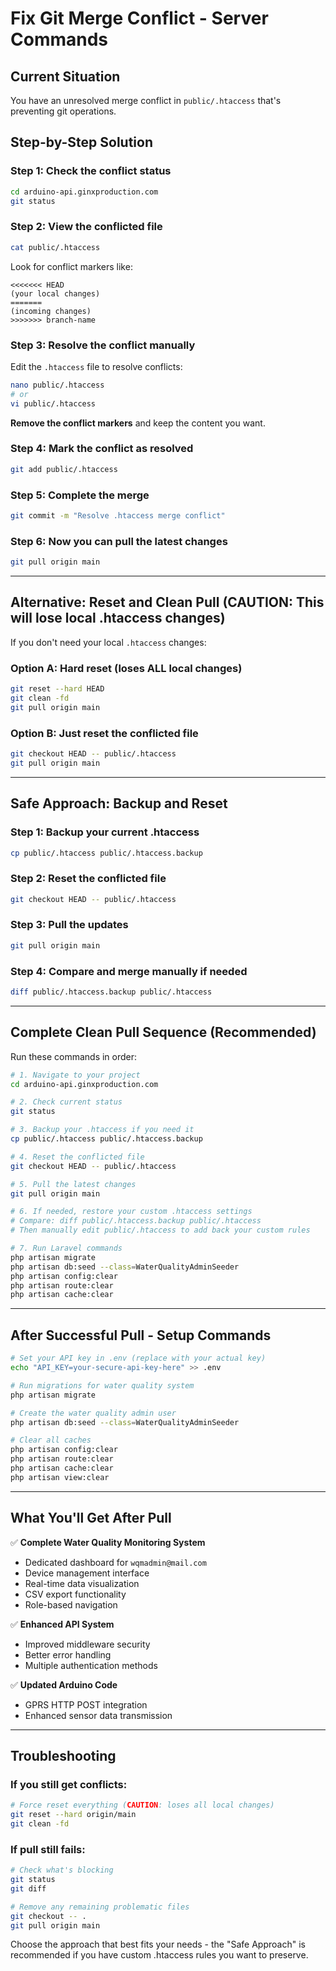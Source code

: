 # Fix Git Merge Conflict - Server Commands

## Current Situation
You have an unresolved merge conflict in `public/.htaccess` that's preventing git operations.

## Step-by-Step Solution

### Step 1: Check the conflict status
```bash
cd arduino-api.ginxproduction.com
git status
```

### Step 2: View the conflicted file
```bash
cat public/.htaccess
```
Look for conflict markers like:
```
<<<<<<< HEAD
(your local changes)
=======
(incoming changes)
>>>>>>> branch-name
```

### Step 3: Resolve the conflict manually
Edit the `.htaccess` file to resolve conflicts:
```bash
nano public/.htaccess
# or
vi public/.htaccess
```

**Remove the conflict markers** and keep the content you want.

### Step 4: Mark the conflict as resolved
```bash
git add public/.htaccess
```

### Step 5: Complete the merge
```bash
git commit -m "Resolve .htaccess merge conflict"
```

### Step 6: Now you can pull the latest changes
```bash
git pull origin main
```

---

## Alternative: Reset and Clean Pull (CAUTION: This will lose local .htaccess changes)

If you don't need your local `.htaccess` changes:

### Option A: Hard reset (loses ALL local changes)
```bash
git reset --hard HEAD
git clean -fd
git pull origin main
```

### Option B: Just reset the conflicted file
```bash
git checkout HEAD -- public/.htaccess
git pull origin main
```

---

## Safe Approach: Backup and Reset

### Step 1: Backup your current .htaccess
```bash
cp public/.htaccess public/.htaccess.backup
```

### Step 2: Reset the conflicted file
```bash
git checkout HEAD -- public/.htaccess
```

### Step 3: Pull the updates
```bash
git pull origin main
```

### Step 4: Compare and merge manually if needed
```bash
diff public/.htaccess.backup public/.htaccess
```

---

## Complete Clean Pull Sequence (Recommended)

Run these commands in order:

```bash
# 1. Navigate to your project
cd arduino-api.ginxproduction.com

# 2. Check current status
git status

# 3. Backup your .htaccess if you need it
cp public/.htaccess public/.htaccess.backup

# 4. Reset the conflicted file
git checkout HEAD -- public/.htaccess

# 5. Pull the latest changes
git pull origin main

# 6. If needed, restore your custom .htaccess settings
# Compare: diff public/.htaccess.backup public/.htaccess
# Then manually edit public/.htaccess to add back your custom rules

# 7. Run Laravel commands
php artisan migrate
php artisan db:seed --class=WaterQualityAdminSeeder
php artisan config:clear
php artisan route:clear
php artisan cache:clear
```

---

## After Successful Pull - Setup Commands

```bash
# Set your API key in .env (replace with your actual key)
echo "API_KEY=your-secure-api-key-here" >> .env

# Run migrations for water quality system
php artisan migrate

# Create the water quality admin user
php artisan db:seed --class=WaterQualityAdminSeeder

# Clear all caches
php artisan config:clear
php artisan route:clear
php artisan cache:clear
php artisan view:clear
```

---

## What You'll Get After Pull

✅ **Complete Water Quality Monitoring System**
- Dedicated dashboard for `wqmadmin@mail.com`
- Device management interface
- Real-time data visualization
- CSV export functionality
- Role-based navigation

✅ **Enhanced API System** 
- Improved middleware security
- Better error handling
- Multiple authentication methods

✅ **Updated Arduino Code**
- GPRS HTTP POST integration
- Enhanced sensor data transmission

---

## Troubleshooting

### If you still get conflicts:
```bash
# Force reset everything (CAUTION: loses all local changes)
git reset --hard origin/main
git clean -fd
```

### If pull still fails:
```bash
# Check what's blocking
git status
git diff

# Remove any remaining problematic files
git checkout -- .
git pull origin main
```

Choose the approach that best fits your needs - the "Safe Approach" is recommended if you have custom .htaccess rules you want to preserve.
